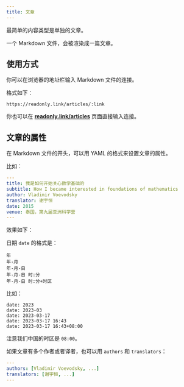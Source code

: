 ```yaml
---
title: 文章
---
```


最简单的内容类型是单独的文章。

一个 Markdown 文件，会被渲染成一篇文章。

## 使用方式

你可以在浏览器的地址栏输入 Markdown 文件的连接。

格式如下：

```
https://readonly.link/articles/:link
```

你也可以在 [**readonly.link/articles**](https://readonly.link/articles) 页面直接输入连接。

## 文章的属性

在 Markdown 文件的开头，可以用 YAML 的格式来设置文章的属性。

比如：

```yaml
---
title: 我是如何开始关心数学基础的
subtitle: How I became interested in foundations of mathematics
author: Vladimir Voevodsky
translator: 谢宇恒
date: 2015
venue: 泰国，第九届亚洲科学营
---
```

效果如下：

<readonlylink href="https://inner.xieyuheng.com/translations/zh/how-i-became-interested-in-foundations-of-mathematics.md" />

日期 `date` 的格式是：

```
年
年-月
年-月-日
年-月-日 时:分
年-月-日 时:分+时区
```

比如：

```
date: 2023
date: 2023-03
date: 2023-03-17
date: 2023-03-17 16:43
date: 2023-03-17 16:43+08:00
```

注意我们中国的时区是 `08:00`。

如果文章有多个作者或者译者，也可以用 `authors` 和 `translators`：

```yaml
---
authors: [Vladimir Voevodsky, ...]
translators: [谢宇恒, ...]
---
```
